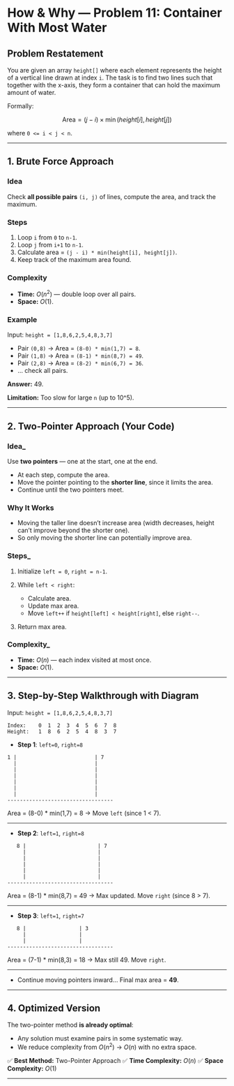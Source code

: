 
# How & Why — Problem 11: Container With Most Water

## Problem Restatement

You are given an array `height[]` where each element represents the height of a vertical line drawn at index `i`. The task is to find two lines such that together with the x-axis, they form a container that can hold the maximum amount of water.

Formally:

$$
\text{Area} = (j - i) \times \min(height[i], height[j])
$$

where `0 <= i < j < n`.

---

## 1. Brute Force Approach

### Idea

Check **all possible pairs** `(i, j)` of lines, compute the area, and track the maximum.

### Steps

1. Loop `i` from `0` to `n-1`.
2. Loop `j` from `i+1` to `n-1`.
3. Calculate area = `(j - i) * min(height[i], height[j])`.
4. Keep track of the maximum area found.

### Complexity

* **Time:** $O(n^2)$ — double loop over all pairs.
* **Space:** $O(1)$.

### Example

Input: `height = [1,8,6,2,5,4,8,3,7]`

* Pair `(0,8)` → Area = `(8-0) * min(1,7) = 8`.
* Pair `(1,8)` → Area = `(8-1) * min(8,7) = 49`.
* Pair `(2,8)` → Area = `(8-2) * min(6,7) = 36`.
* … check all pairs.

**Answer:** 49.

**Limitation:** Too slow for large `n` (up to 10^5).

---

## 2. Two-Pointer Approach (Your Code)

### Idea_

Use **two pointers** — one at the start, one at the end.

* At each step, compute the area.
* Move the pointer pointing to the **shorter line**, since it limits the area.
* Continue until the two pointers meet.

### Why It Works

* Moving the taller line doesn’t increase area (width decreases, height can’t improve beyond the shorter one).
* So only moving the shorter line can potentially improve area.

### Steps_

1. Initialize `left = 0`, `right = n-1`.
2. While `left < right`:

   * Calculate area.
   * Update max area.
   * Move `left++` if `height[left] < height[right]`, else `right--`.
3. Return max area.

### Complexity_

* **Time:** $O(n)$ — each index visited at most once.
* **Space:** $O(1)$.

---

## 3. Step-by-Step Walkthrough with Diagram

Input: `height = [1,8,6,2,5,4,8,3,7]`

```text
Index:    0  1  2  3  4  5  6  7  8
Height:   1  8  6  2  5  4  8  3  7
```

* **Step 1**: `left=0`, `right=8`

```text
1 |                         | 7
  |                         |
  |                         |
  |                         |
  |                         |
  |                         |
  |                         |
----------------------------------
```

Area = (8-0) \* min(1,7) = 8 → Move `left` (since 1 < 7).

---

* **Step 2**: `left=1`, `right=8`

```text
   8 |                       | 7
     |                       |
     |                       |
     |                       |
     |                       |
     |                       |
----------------------------------
```

Area = (8-1) \* min(8,7) = 49 → Max updated. Move `right` (since 8 > 7).

---

* **Step 3**: `left=1`, `right=7`

```text
   8 |                 | 3
     |                 |
     |                 |
----------------------------------
```

Area = (7-1) \* min(8,3) = 18 → Max still 49. Move `right`.

---

* Continue moving pointers inward…
  Final max area = **49**.

---

## 4. Optimized Version

The two-pointer method **is already optimal**:

* Any solution must examine pairs in some systematic way.
* We reduce complexity from $O(n^2)$ → $O(n)$ with no extra space.

✅ **Best Method:** Two-Pointer Approach
✅ **Time Complexity:** $O(n)$
✅ **Space Complexity:** $O(1)$

---

